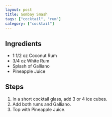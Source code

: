 ```yaml
---
layout: post
title: Gombay Smash
tags: ["cocktail", "rum"]
category: ["cocktail"]
---
```


## Ingredients

* 1 1/2 oz Coconut Rum
* 3/4 oz White Rum
* Splash of Galliano
* Pineapple Juice

## Steps

1.  In a short cocktail glass, add 3 or 4 ice cubes.
2.  Add both rums and Galliano.
3.  Top with Pineapple Juice.
